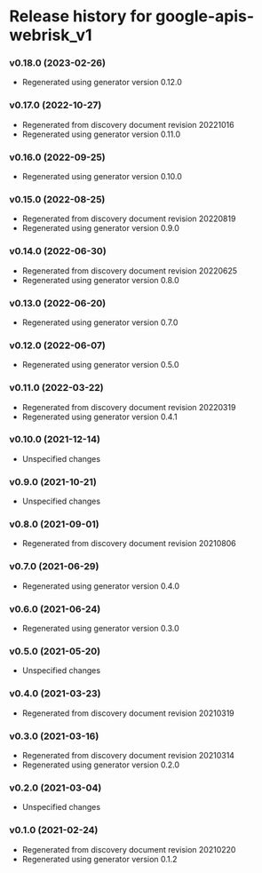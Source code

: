 # Release history for google-apis-webrisk_v1

### v0.18.0 (2023-02-26)

* Regenerated using generator version 0.12.0

### v0.17.0 (2022-10-27)

* Regenerated from discovery document revision 20221016
* Regenerated using generator version 0.11.0

### v0.16.0 (2022-09-25)

* Regenerated using generator version 0.10.0

### v0.15.0 (2022-08-25)

* Regenerated from discovery document revision 20220819
* Regenerated using generator version 0.9.0

### v0.14.0 (2022-06-30)

* Regenerated from discovery document revision 20220625
* Regenerated using generator version 0.8.0

### v0.13.0 (2022-06-20)

* Regenerated using generator version 0.7.0

### v0.12.0 (2022-06-07)

* Regenerated using generator version 0.5.0

### v0.11.0 (2022-03-22)

* Regenerated from discovery document revision 20220319
* Regenerated using generator version 0.4.1

### v0.10.0 (2021-12-14)

* Unspecified changes

### v0.9.0 (2021-10-21)

* Unspecified changes

### v0.8.0 (2021-09-01)

* Regenerated from discovery document revision 20210806

### v0.7.0 (2021-06-29)

* Regenerated using generator version 0.4.0

### v0.6.0 (2021-06-24)

* Regenerated using generator version 0.3.0

### v0.5.0 (2021-05-20)

* Unspecified changes

### v0.4.0 (2021-03-23)

* Regenerated from discovery document revision 20210319

### v0.3.0 (2021-03-16)

* Regenerated from discovery document revision 20210314
* Regenerated using generator version 0.2.0

### v0.2.0 (2021-03-04)

* Unspecified changes

### v0.1.0 (2021-02-24)

* Regenerated from discovery document revision 20210220
* Regenerated using generator version 0.1.2

